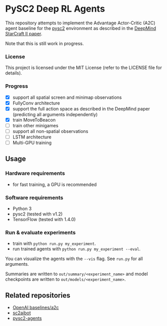 # PySC2 Deep RL Agents

This repository attempts to implement the Advantage Actor-Critic (A2C) agent baseline for the 
[pysc2](https://github.com/deepmind/pysc2/) 
environment as described in the 
[DeepMind StarCraft II paper](https://deepmind.com/documents/110/sc2le.pdf).

Note that this is still work in progress.

### License

This project is licensed under the MIT License (refer to the LICENSE file for details).

### Progress
- [x] support all spatial screen and minimap observations
- [x] FullyConv architecture
- [x] support the full action space as described in the DeepMind paper (predicting all arguments independently)
- [x] train MoveToBeacon
- [ ] train other minigames
- [ ] support all non-spatial observations
- [ ] LSTM architecture
- [ ] Multi-GPU training

## Usage

### Hardware requirements
- for fast training, a GPU is recommended

### Software requirements
- Python 3
- pysc2 (tested with v1.2)
- TensorFlow (tested with 1.4.0)

### Run & evaluate experiments
- train with `python run.py my_experiment`.
- run trained agents with `python run.py my_experiment --eval`.

You can visualize the agents with the `--vis` flag. 
See `run.py` for all arguments.

Summaries are written to `out/summary/<experiment_name>` and model checkpoints are written to `out/models/<experiment_name>`.



## Related repositories
- [OpenAI baselines/a2c](https://github.com/openai/baselines/tree/master/baselines/a2c)
- [sc2aibot](https://github.com/pekaalto/sc2aibot)
- [pysc2-agents](https://github.com/xhujoy/pysc2-agents)
